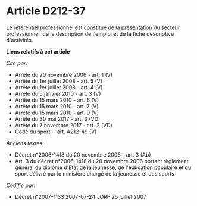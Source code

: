 # Article D212-37

Le référentiel professionnel est constitué de la présentation du secteur professionnel, de la description de l'emploi et de
la fiche descriptive d'activités.

**Liens relatifs à cet article**

_Cité par_:

  - Arrêté du 20 novembre 2006 - art. 1 (V)
  - Arrêté du 1er juillet 2008 - art. 5 (V)
  - Arrêté du 1er juillet 2008 - art. 4 (V)
  - Arrêté du 5 janvier 2010 - art. 3 (V)
  - Arrêté du 15 mars 2010 - art. 6 (V)
  - Arrêté du 15 mars 2010 - art. 7 (V)
  - Arrêté du 15 mars 2010 - art. 9 (V)
  - Arrêté du 30 mai 2017 - art. 3 (VD)
  - Arrêté du 7 novembre 2017 - art. 2 (VD)
  - Code du sport. - art. A212-49 (V)

_Anciens textes_:

  - Décret n°2006-1418 du 20 novembre 2006 - art. 3 (Ab)
  - Art. 3 du décret n°2006-1418 du 20 novembre 2006 portant règlement général du diplôme d'Etat de la jeunesse, de l'éducation populaire et du sport délivré par le ministère chargé de la jeunesse et des sports

_Codifié par_:

  - Décret n°2007-1133 2007-07-24 JORF 25 juillet 2007
